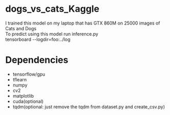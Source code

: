 # dogs_vs_cats_Kaggle
  I trained this model on my laptop that has GTX 860M on 25000 images of Cats and Dogs<br/>
  To predict using this model run inference.py<br/>
  tensorboard --logdir=foo:../log<br/>
# Dependencies
- tensorflow/gpu
- tflearn
- numpy
- cv2
- matplotlib
- cuda(optional)
- tqdm(optional: just remove the tqdm from dataset.py and create_csv.py)
